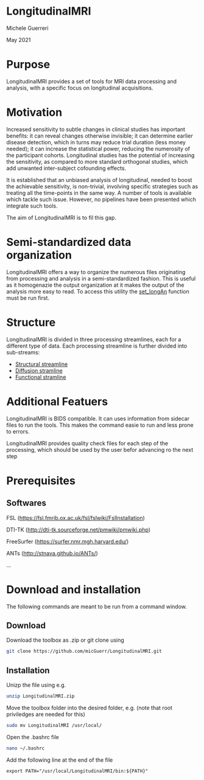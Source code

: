 LongitudinalMRI
===============
Michele Guerreri

May 2021

Purpose
=======

LongitudinalMRI provides a set of tools for MRI data processing and analysis, with a specific focus on longitudinal acquisitions.

Motivation
==========

Increased sensitivity to subtle changes in clinical studies has important benefits: it can reveal changes otherwise invisible; it can determine earlier disease detection, which in turns may reduce trial duration (less money needed); it can increase the statistical power, reducing the numerosity of the participant cohorts. 
Longitudinal studies has the potential of increasing the sensitivity, as compared to more standard orthogonal studies, which add unwanted inter-subject cofounding effects.

It is established that an unbiased analysis of longitudinal, needed to boost the achievable sensitivity, is non-trivial, involving specific strategies such as treating all the time-points in the same way.
A number of tools is available which tackle such issue.
However, no pipelines have been presented which integrate such tools.

The aim of LongitudinalMRI is to fil this gap.  

Semi-standardized data organization
===================================

LongitudinalMRI offers a way to organize the numerous files originating from processing and analysis in a semi-standardized fashion. This is useful as it homogenazie the output organization at it makes the output of the analysis more easy to read. To access this utility the [set_longAn](doc/set_longAn.md) function must be run first.

Structure
=========

LongitudinalMRI is divided in three processing streamlines, each for a different type of data.
Each processing streamline is further divided into sub-streams:

* [Structural streamline](structural.md)
* [Diffusion stramline](diffusion.md)
* [Functional stramline](functional.md)

Additional Featuers
===================

LongitudinalMRI is BIDS compatible.
It can uses information from sidecar files to run the tools.
This makes the command easie to run and less prone to errors.

LongitudinalMRI provides quality check files for each step of the processing, which should be used by the user befor advancing ro the next step

Prerequisites
=============

Softwares
---------

FSL (https://fsl.fmrib.ox.ac.uk/fsl/fslwiki/FslInstallation)

DTI-TK (http://dti-tk.sourceforge.net/pmwiki/pmwiki.php)

FreeSurfer (https://surfer.nmr.mgh.harvard.edu/)

ANTs (http://stnava.github.io/ANTs/)

...

Download and installation
=========================

The following commands are meant to be run from a command window.

Download
--------

Download the toolbox as .zip or git clone using
```bash
git clone https://github.com/micGuerr/LongitudinalMRI.git
```

Installation
------------

Unizp the file using e.g.
```bash
unzip LongitudinalMRI.zip
```

Move the toolbox folder into the desired folder, e.g. (note that root priviledges are needed for this)
```bash
sudo mv LongitudinalMRI /usr/local/
```

Open the .bashrc file
```bash
nano ~/.bashrc
```

Add the following line at the end of the file
```bah
export PATH="/usr/local/LongitudinalMRI/bin:${PATH}"
```









